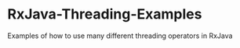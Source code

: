 RxJava-Threading-Examples
=========================

Examples of how to use many different threading operators in RxJava

